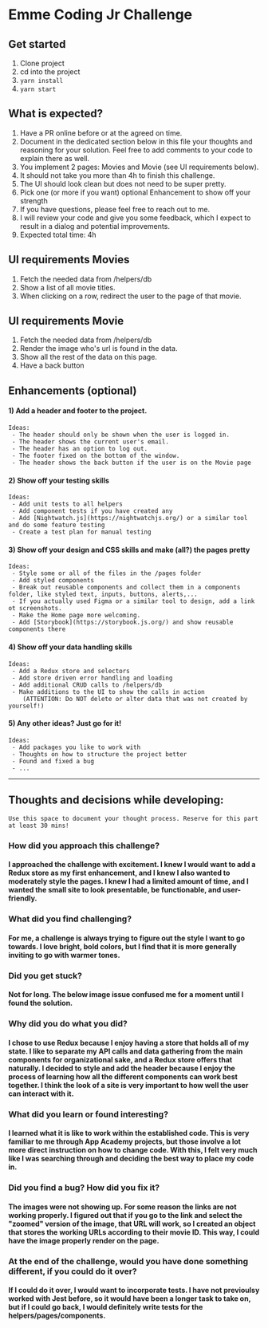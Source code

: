 # Emme Coding Jr Challenge

## Get started
1. Clone project
2. cd into the project
3. `yarn install`
4. `yarn start`

## What is expected?
1. Have a PR online before or at the agreed on time.
2. Document in the dedicated section below in this file your thoughts and reasoning for your solution. Feel free to add comments to your code to explain there as well.
3. You implement 2 pages: Movies and Movie (see UI requirements below).
4. It should not take you more than 4h to finish this challenge.
5. The UI should look clean but does not need to be super pretty.
6. Pick one (or more if you want) optional Enhancement to show off your strength
7. If you have questions, please feel free to reach out to me.
8. I will review your code and give you some feedback, which I expect to result in a dialog and potential improvements.
9. Expected total time: 4h

## UI requirements Movies
1. Fetch the needed data from /helpers/db
2. Show a list of all movie titles.
3. When clicking on a row, redirect the user to the page of that movie.

## UI requirements Movie
1. Fetch the needed data from /helpers/db
2. Render the image who's url is found in the data.
3. Show all the rest of the data on this page.
4. Have a back button

## Enhancements (optional)

#### 1) Add a header and footer to the project.
    Ideas:
     - The header should only be shown when the user is logged in.
     - The header shows the current user's email.
     - The header has an option to log out.
     - The footer fixed on the bottom of the window.
     - The header shows the back button if the user is on the Movie page

#### 2) Show off your testing skills
    Ideas:
     - Add unit tests to all helpers
     - Add component tests if you have created any
     - Add [Nightwatch.js](https://nightwatchjs.org/) or a similar tool and do some feature testing
     - Create a test plan for manual testing

#### 3) Show off your design and CSS skills and make (all?) the pages pretty
    Ideas:
     - Style some or all of the files in the /pages folder
     - Add styled components
     - Break out reusable components and collect them in a components folder, like styled text, inputs, buttons, alerts,...
     - If you actually used Figma or a similar tool to design, add a link ot screenshots.
     - Make the Home page more welcoming.
     - Add [Storybook](https://storybook.js.org/) and show reusable components there

#### 4) Show off your data handling skills
    Ideas:
     - Add a Redux store and selectors
     - Add store driven error handling and loading
     - Add additional CRUD calls to /helpers/db
     - Make additions to the UI to show the calls in action
        (ATTENTION: Do NOT delete or alter data that was not created by yourself!)

#### 5) Any other ideas? Just go for it!
    Ideas:
     - Add packages you like to work with
     - Thoughts on how to structure the project better
     - Found and fixed a bug
     - ...


----------

## Thoughts and decisions while developing:

    Use this space to document your thought process. Reserve for this part at least 30 mins!

### How did you approach this challenge?

#### I approached the challenge with excitement. I knew I would want to add a Redux store as my first enhancement, and I knew I also wanted to moderately style the pages. I knew I had a limited amount of time, and I wanted the small site to look presentable, be functionable, and user-friendly.

### What did you find challenging?

#### For me, a challenge is always trying to figure out the style I want to go towards. I love bright, bold colors, but I find that it is more generally inviting to go with warmer tones. 

### Did you get stuck?

#### Not for long. The below image issue confused me for a moment until I found the solution.

### Why did you do what you did?

#### I chose to use Redux because I enjoy having a store that holds all of my state. I like to separate my API calls and data gathering from the main components for organizational sake, and a Redux store offers that naturally. I decided to style and add the header because I enjoy the process of learning how all the different components can work best together. I think the look of a site is very important to how well the user can interact with it.
   
### What did you learn or found interesting?

#### I learned what it is like to work within the established code. This is very familiar to me through App Academy projects, but those involve a lot more direct instruction on how to change code. With this, I felt very much like I was searching through and deciding the best way to place my code in.

### Did you find a bug? How did you fix it?

#### The images were not showing up. For some reason the links are not working properly. I figured out that if you go to the link and select the "zoomed" version of the image, that URL will work, so I created an object that stores the working URLs according to their movie ID. This way, I could have the image properly render on the page.

### At the end of the challenge, would you have done something different, if you could do it over?

#### If I could do it over, I would want to incorporate tests. I have not previoulsy worked with Jest before, so it would have been a longer task to take on, but if I could go back, I would definitely write tests for the helpers/pages/components.
